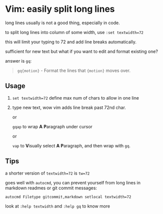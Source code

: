 # Vim: easily split long lines

long lines usually is not a good thing, especially in code.

to split long lines into column of some width, use `:set textwidth=72`

this will limit your typing to 72 and add line breaks automatically.

sufficient for new text but what if you want to edit and format existing one?

answer is `gq`:

> `gq{motion}` - Format the lines that `{motion}` moves over.

## Usage

1. `set textwidth=72` define max num of chars to allow in one line
1. type new text, wow vim adds line break past 72nd char.

   or

   `gqap` to wrap **A** **P**aragraph under cursor

   or

   `vap` to **V**isually select **A** **P**aragraph, and then wrap with `gq`.

## Tips

a shorter version of `textwidth=72` is `tw=72`

goes well with `autocmd`, you can prevent yourself from long lines in markdown readmes or git commit messages:

```vim
autocmd Filetype gitcommit,markdown setlocal textwidth=72
```

look at `:help textwidth` and `:help gq` to know more

